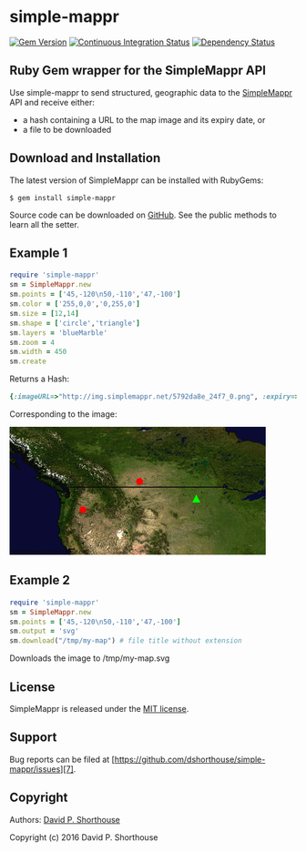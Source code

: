 simple-mappr
============

[![Gem Version][1]][2]
[![Continuous Integration Status][3]][4]
[![Dependency Status][10]][11]

Ruby Gem wrapper for the SimpleMappr API
----------------------------------------

Use simple-mappr to send structured, geographic data to
the [SimpleMappr][9] API and receive either:

* a hash containing a URL to the map image and its expiry date, or
* a file to be downloaded

Download and Installation
-------------------------

The latest version of SimpleMappr can be installed with RubyGems:

```
$ gem install simple-mappr
```

Source code can be downloaded on [GitHub][5]. See the public methods to learn all the setter.

Example 1
---------

```ruby
require 'simple-mappr'
sm = SimpleMappr.new
sm.points = ['45,-120\n50,-110','47,-100']
sm.color = ['255,0,0','0,255,0']
sm.size = [12,14]
sm.shape = ['circle','triangle']
sm.layers = 'blueMarble'
sm.zoom = 4
sm.width = 450
sm.create
```

Returns a Hash:

```ruby
{:imageURL=>"http://img.simplemappr.net/5792da8e_24f7_0.png", :expiry=>"2016-07-23T04:46:39-04:00"}
```

Corresponding to the image:

![SimpleMappr](spec/files/example.png)

Example 2
---------

```ruby
require 'simple-mappr'
sm = SimpleMappr.new
sm.points = ['45,-120\n50,-110','47,-100']
sm.output = 'svg'
sm.download("/tmp/my-map") # file title without extension
```

Downloads the image to /tmp/my-map.svg

License
-------

SimpleMappr is released under the [MIT license][6].

Support
-------

Bug reports can be filed at [https://github.com/dshorthouse/simple-mappr/issues][7].

Copyright
---------

Authors: [David P. Shorthouse][8]

Copyright (c) 2016 David P. Shorthouse

[1]: https://badge.fury.io/rb/simple-mappr.svg
[2]: http://badge.fury.io/rb/simple-mappr
[3]: https://secure.travis-ci.org/dshorthouse/simple-mappr.svg
[4]: http://travis-ci.org/dshorthouse/simple-mappr
[5]: https://github.com/dshorthouse/simple-mappr
[6]: http://www.opensource.org/licenses/MIT
[7]: https://github.com/dshorthouse/simple-mappr/issues
[8]: https://github.com/dshorthouse
[9]: http://www.simplemppr.net
[10]: https://gemnasium.com/dshorthouse/simple-mappr.svg
[11]: https://gemnasium.com/dshorthouse/name-spotter